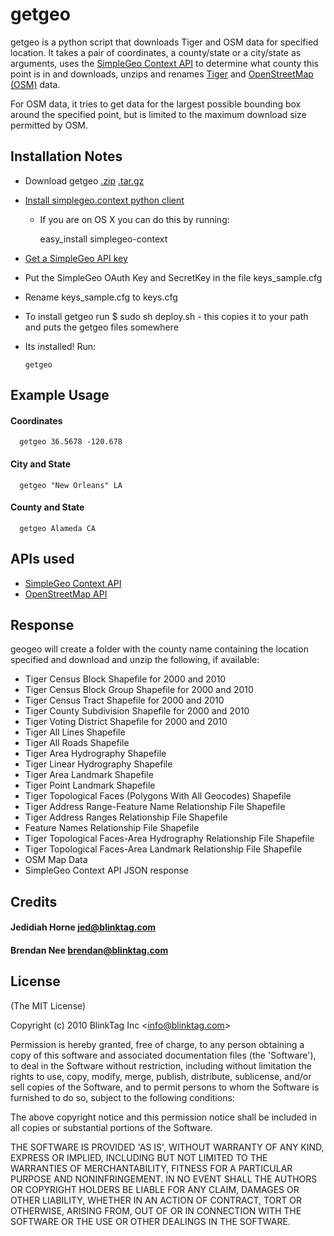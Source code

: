 getgeo
=========

getgeo is a python script that downloads Tiger and OSM data for specified location.  It takes a pair of coordinates, a county/state or a city/state as arguments, uses the [SimpleGeo Context API](http://simplegeo.com/docs/api-endpoints/simplegeo-context) to determine what county this point is in and downloads, unzips and renames [Tiger](https://www.census.gov/geo/www/tiger/) and [OpenStreetMap (OSM)](http://www.openstreetmap.org/) data.

For OSM data, it tries to get data for the largest possible bounding box around the specified point, but is limited to the maximum download size permitted by OSM.

Installation Notes
----------------------------

* Download getgeo [.zip](https://github.com/brendannee/getgeo/zipball/master) [.tar.gz](https://github.com/brendannee/getgeo/tarball/master)
* [Install simplegeo.context python client](http://simplegeo.com/docs/clients-code-libraries/python#installation-and-requirements)
  * If you are on OS X you can do this by running:

      easy_install simplegeo-context
* [Get a SimpleGeo API key](http://simplegeo.com/signup/)
* Put the SimpleGeo  OAuth Key and SecretKey in the file keys_sample.cfg
* Rename keys_sample.cfg to keys.cfg
* To install getgeo run $ sudo sh deploy.sh - this copies it to your path and puts the getgeo files somewhere
* Its installed!  Run:

      getgeo


Example Usage
----------------------------

#### Coordinates
      getgeo 36.5678 -120.678

#### City and State
      getgeo "New Orleans" LA

#### County and State
      getgeo Alameda CA


APIs used
----------------------------
- [SimpleGeo Context API](http://simplegeo.com/docs/api-endpoints/simplegeo-context)
- [OpenStreetMap API](https://wiki.openstreetmap.org/wiki/API_v0.6#Retrieving_map_data_by_bounding_box:_GET_.2Fapi.2F0.6.2Fmap)

Response
----------------------------
geogeo will create a folder with the county name containing the location specified and download and unzip the following, if available:

- Tiger Census Block Shapefile for 2000 and 2010
- Tiger Census Block Group Shapefile for 2000 and 2010
- Tiger Census Tract Shapefile for 2000 and 2010
- Tiger County Subdivision Shapefile for 2000 and 2010
- Tiger Voting District Shapefile for 2000 and 2010
- Tiger All Lines Shapefile
- Tiger All Roads Shapefile
- Tiger Area Hydrography Shapefile
- Tiger Linear Hydrography Shapefile
- Tiger Area Landmark Shapefile
- Tiger Point Landmark Shapefile
- Tiger Topological Faces (Polygons With All Geocodes) Shapefile
- Tiger Address Range-Feature Name Relationship File Shapefile
- Tiger Address Ranges Relationship File Shapefile
- Feature Names Relationship File Shapefile
- Tiger Topological Faces-Area Hydrography Relationship File Shapefile
- Tiger Topological Faces-Area Landmark Relationship File Shapefile
- OSM Map Data
- SimpleGeo Context API JSON response


Credits
----------------------------

#### Jedidiah Horne jed@blinktag.com
#### Brendan Nee brendan@blinktag.com

License 
----------------------------

(The MIT License)

Copyright (c) 2010 BlinkTag Inc &lt;info@blinktag.com&gt;

Permission is hereby granted, free of charge, to any person obtaining
a copy of this software and associated documentation files (the
'Software'), to deal in the Software without restriction, including
without limitation the rights to use, copy, modify, merge, publish,
distribute, sublicense, and/or sell copies of the Software, and to
permit persons to whom the Software is furnished to do so, subject to
the following conditions:

The above copyright notice and this permission notice shall be
included in all copies or substantial portions of the Software.

THE SOFTWARE IS PROVIDED 'AS IS', WITHOUT WARRANTY OF ANY KIND,
EXPRESS OR IMPLIED, INCLUDING BUT NOT LIMITED TO THE WARRANTIES OF
MERCHANTABILITY, FITNESS FOR A PARTICULAR PURPOSE AND NONINFRINGEMENT.
IN NO EVENT SHALL THE AUTHORS OR COPYRIGHT HOLDERS BE LIABLE FOR ANY
CLAIM, DAMAGES OR OTHER LIABILITY, WHETHER IN AN ACTION OF CONTRACT,
TORT OR OTHERWISE, ARISING FROM, OUT OF OR IN CONNECTION WITH THE
SOFTWARE OR THE USE OR OTHER DEALINGS IN THE SOFTWARE.